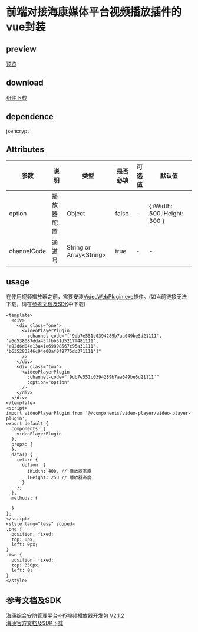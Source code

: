 # 前端对接海康媒体平台视频播放插件的vue封装
## preview
[预览](./#/components/video-player-plugin)
## download
[组件下载](./components/hikvision-video-player-plugin.zip)
## dependence
jsencrypt

## Attributes
| 参数 |	说明 |类型 |是否必填	| 可选值 | 默认值 |
| ---- | ---- |---- | ----   |----  |  --- |
| option | 播放器配置 | Object | false | -  |  { iWidth: 500,iHeight: 300 } |
| channelCode | 通道号 | String or Array\<String\> | true | -  |  - |
## usage
在使用视频播放器之前，需要安装[VideoWebPlugin.exe](https://open.hikvision.com/fileserver/filesonline/%E8%A7%86%E9%A2%91WEB%E6%8F%92%E4%BB%B6_Win32_V1.5.2_build202109161510_20210916161718.rar)插件。(如当前链接无法下载，请在[参考文档及SDK](#document-and-sdk)中下载)
```vue
<template>
  <div>
    <div class="one">
      <videoPlayerPlugin
        :channel-code="['9db7e551c0394289b7aa049be5d21111', 'a6d538087dda43ffbb51d5217f481111', 'a92d6d04e13a41e69898567c95a31111', 'b635283246c94e00af0f8775dc371111']"
      />
    </div>
    <div class="two">
      <videoPlayerPlugin
        :channel-code="'9db7e551c0394289b7aa049be5d21111'"
        :option="option"
      />
    </div>
  </div>
</template>
<script>
import videoPlayerPlugin from '@/components/video-player/video-player-plugin';
export default {
  components: {
    videoPlayerPlugin
  },
  props: {
  },
  data() {
    return {
      option: {
        iWidth: 400, // 播放器宽度
        iHeight: 250 // 播放器高度
      }
    };
  },
  methods: {
      
  }
};
</script>
<style lang="less" scoped>
.one {
  position: fixed;
  top: 0px;
  left: 0px;
}
.two {
  position: fixed;
  top: 350px;
  left: 0;
}
</style>

```
## <span id="document-and-sdk">参考文档及SDK</span>
[海康综合安防管理平台-H5视频播放器开发包 V2.1.2](https://open.hikvision.com/download/5c67f1e2f05948198c909700?type=10)  
[海康官方文档及SDK下载](https://open.hikvision.com/fileserver/filesonline/%E8%A7%86%E9%A2%91WEB%E6%8F%92%E4%BB%B6_Win32_V1.5.2_build202109161510_20210916161718.rar)